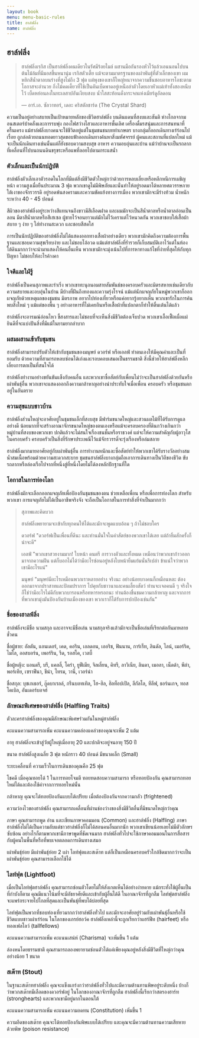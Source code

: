 ```yaml
---
layout: book
menu: menu-basic-rules
title: ฮาล์ฟลิ่ง
name: ฮาล์ฟลิ่ง
---
```

## <a name="halfling">ฮาล์ฟลิ่ง</a>

> ฮาล์ฟลิ่งเรกิส เป็นฮาล์ฟลิ่งคนเดียวในรัศมีร้อยไมล์ ผสานมือกันรองหัวไว้แล้วเอนนอนไปบนต้นไม้ล้มที่มีมอสขึ้นหนานุ่ม เรกิสตัวเตี้ย แม้จะตามมาตรฐานของเผ่าพันธุ์ที่ตัวเล็กของเขา ผมหยิกสีน้ำตาลบนร่างที่สูงไม่ถึง 3 ฟุต แต่พุงของเขาก็ใหญ่หนาจากความชื่นชอบอาหารโอชะตามโอกาสจะอำนวย กิ่งไม้คดเคี้ยวที่ใช้เป็นคันเบ็ดพาดอยู่เหนือลำตัวโดยเอาหัวแม่เท้าทั้งสองหนีบไว้ เบ็ดหย่อนลงในทะเลสาปอันเงียบสงบ น้ำใสสะท้อนดั่งกระจกแห่งเมียร์ดูอัลดอน
>
> — อาร์.เอ. ซัลวาทอร์, เดอะ คริสตัลชาร์ด (The Crystal Shard)

ความเป็นอยู่อย่างสบายเป็นเป้าหมายหลักของชีวิตฮาล์ฟลิ่ง บนดินแดนที่สงบและสันติ ห่างไกลจากมอนสเตอร์บ้าคลั่งและการรบพุ่ง กองไฟสว่างไสวและอาหารชั้นเลิศ เครื่องดื่มรสนุ่มและการสนทนาที่ครื้นเครง แม้ฮาล์ฟลิ่งบางคนจะใช้ชีวิตอยู่แต่ในชุมชนชนบททำเกษตร บางกลุ่มก็ออกเดินทางเร่ร่อนไปเรื่อย ถูกล่อด้วยถนนทอดยาวสุดขอบฟ้าออกเดินทางค้นหาสิ่งมหัศจรรย์ ผู้คนและสถานที่แปลกใหม่ แม้จะเป็นนักเดินทางเช่นนั้นแต่ก็ยังชอบความสงบสุข อาหาร ความอบอุ่นและบ้าน แม้ว่าบ้านจะเป็นรถลากที่เคลื่อนที่ไปบนถนนดินขรุขระหรือแพที่ลอยไปตามกระแสน้ำ

### ตัวเล็กและเป็นนักปฏิบัติ

ฮาล์ฟลิ่งตัวเล็กเอาตัวรอดในโลกที่มีแต่สิ่งมีชีวิตตัวใหญ่กว่าด้วยการหลบเลี่ยงหรือหลีกหนีการเผชิญหน้า ความสูงเมื่อยืนประมาณ 3 ฟุต พวกเขาดูไม่มีพิษภัยและนั่นทำให้อยู่รอดมาได้หลายศตวรรษภายใต้เงาของจักรวรรดิ อยู่รอดพ้นสงครามและความขัดแย้งทางการเมือง พวกเขามักจะมีร่างท้วม น้ำหนักระหว่าง 40 - 45 ปอนด์

สีผิวของฮาล์ฟลิ่งอยู่ระหว่างสีแทนจนถึงขาวมีสีเลือดฝาด และผมมักจะเป็นสีน้ำตาลหรือน้ำตาลอ่อนเป็นลอน มีตาสีน้ำตาลหรือสีเฮเซล ผู้ชายไว้จอนยาวแต่มักไม่ไว้เคราแต่ไว้หนวดกัน พวกเขาชอบใส่เสื้อผ้าสบาย ๆ ง่าย ๆ ใส่ทำงานสะดวก และชอบสีสดใส

การเป็นนักปฏิบัติของฮาล์ฟลิ่งไม่ได้แสดงออกทางเสื้อผ้าอย่างเดียว พวกเขามักคิดถึงความต้องการพื้นฐานและชอบความสุขเรียบง่าย และไม่ชอบโอ้อวด แม้แต่ฮาล์ฟลิ่งที่ร่ำรวยก็เก็บสมบัติเอาไว้แต่ในห้องใต้ดินมากกว่าจะนำมาแสดงให้คนอื่นเห็น พวกเขามักจะมุ่งเน้นไปที่การหาทางแก้ไขที่ง่ายที่สุดให้กับทุกปัญหา ไม่ชอบให้อะไรค้างคา

### ใจดีและใฝ่รู้

ฮาล์ฟลิ่งเป็นคนสุภาพและร่าเริ่ง พวกเขาทะนุถนอมสายสัมพันธ์ของครอบครัวและมิตรสหายเช่นเดียวกับความสบายและอบอุ่นในบ้าน มีบ้างที่ฝันถึงทองและความรุ่งโรจน์ แม้แต่นักผจญภัยในหมู่พวกเขาก็ออกผจญภัยด้วยเหตุผลของชุมชน มิตรภาพ อยากไปท่องเที่ยวหรือแค่อยากรู้อยากเห็น พวกเขารักในการค้นพบสิ่งใหม่ ๆ แม้แต่ของพื้น ๆ อย่างอาหารที่ไม่เคยกินหรือเสื้อผ้าที่แปลกตาก็ทำให้ตื่นเต้นได้แล้ว

ฮาล์ฟลิ่งจะอารมณ์อ่อนไหว ขี้สงสารและไม่ชอบที่จะเห็นสิ่งมีชีวิตต้องเจ็บปวด พวกเขาเอื้อเฟื้อเผื่อแผ่ ยินดีที่จะแบ่งปันสิ่งที่มีแม้ในยามยากลำบาก

### ผสมผสานเข้ากับชุมชน

ฮาล์ฟลิ่งสามารถปรับตัวให้เข้ากับชุมชนของมนุษย์ ดวอร์ฟ หรือเอลฟ์ ทำตนเองให้มีคุณค่าและเป็นที่ยอมรับ ด้วยความที่สามารถหลบซ่อนได้เก่งและรอบคอบเสมอเป็นธรรมชาติ สิ่งนี้ช่วยให้ฮาล์ฟลิ่งหลีกเลี่ยงการตกเป็นที่สนใจได้

ฮาล์ฟลิ่งทำงานอย่างขยันขันแข็งกับคนอื่น และพวกเขาซื่อสัตย์กับเพื่อนไม่ว่าจะเป็นฮาล์ฟลิ่งด้วยกันหรือเผ่าพันธุ์อื่น พวกเขาจะแสดงออกถึงความกล้าหาญอย่างน่าประทับใจเมื่อเพื่อน ครอบครัว หรือชุมชนตกอยู่ในอันตราย

### ความสุขแบบชาวบ้าน

ฮาล์ฟลิ่งส่วนใหญ่จะอาศัยอยู่ในชุมชนเล็กที่สงบสุข มีฟาร์มขนาดใหญ่และสวนผลไม้ที่ได้รับการดูแลอย่างดี น้อยมากที่จะสร้างอาณาจักรขนาดใหญ่ของตนเองหรือแม้จะครอบครองที่ดินกว้างเกินกว่าหมู่บ้านที่สงบของพวกเขา ปกติแล้วจะไม่สนใจเรื่องชนชั้นหรือราชวงศ์ แต่จะให้ความสำคัญกับผู้อาวุโสในครอบครัว ครอบครัวเป็นสิ่งที่รักษาประเพณีไว้แม้จักรวรรดิ์จะรุ่งเรืองหรือล่มสลาย

ฮาล์ฟลิ่งมากมายอาศัยอยู่กับเผ่าพันธุ์อื่น การทำงานหนักและซื่อสัตย์ทำให้พวกเขาได้รับรางวัลอย่างสมน้ำสมเนื้อพร้อมด้วยความสะดวกสะบาย ชุมชนฮาล์ฟลิ่งบางกลุ่มถือเอาการเดินทางเป็นวิถีของชีวิต ขับรถลากหรือล่องเรือไปจากที่หนึ่งสู่ที่หนึ่งโดยไม่ได้ลงหลักปักฐานที่ใด

### โอกาสในการท่องโลก

ฮาล์ฟลิ่งมักจะเลือกออกผจญภัยเพื่อป้องกันชุมชนของตน ช่วยเหลือเพื่อน หรือเพื่อการท่องโลก สำหรับพวกเขา การผจญภัยไม่ได้เป็นอาชีพจริงจัง จะถือเป็นโอกาสในการทำสิ่งที่จำเป็นมากกว่า

> สุภาพและคิดบวก
>
> ฮาล์ฟลิ่งพยายามจะเข้ากับทุกคนให้ได้และมักจะพูดแบบอ้อม ๆ ถ้าไม่ชอบใคร
>
> ดวอร์ฟ "ดวอร์ฟเป็นเพื่อนที่ดีนะ และท่านมั่นใจในคำสัตย์ของพวกเขาได้เลย แต่ถ้ายิ้มสักครั้งก็น่าจะดี"
>
> เอลฟ์ "พวกเขาสวยงามมาก! ใบหน้า ดนตรี การวางตัวและทั้งหมด เหมือนว่าพวกเขาก้าวออกมาจากความฝัน แต่ก็บอกไม่ได้ว่ามีอะไรซ่อนอยู่หลังใบหน้ายิ้มแย้มนั่นรึเปล่า ข้าแน่ใจว่าพวกเขามีอะไรแน่"
>
> มนุษย์ "มนุษย์มีอะไรเหมือนพวกเราหลายอย่าง จริงนะ อย่างน้อยบางคนก็เหมือนหละ ต้องออกมาจากปราสาทและป้อมปราการ ไปคุยกับชาวนาและคนเลี้ยงสัตว์ ท่านจะเจอคนดี ๆ จริงใจ ก็ใช่ว่ามีอะไรไม่ดีกับพวกบารอนหรือทหารหรอกนะ ท่านต้องชื่นชมความกล้าหาญ และจากการที่พวกเขามุ่งมันป้องกันบ้านเมืองของเขา พวกเราก็ได้รับการปกป้องเช่นกัน"

### ชื่อของฮาลฟ์ลิ่ง

ฮาล์ฟลิ่งจะมีชื่อ นามสกุล และอาจจะมีชื่อเล่น นามสกุลจริงแล้วมักจะเป็นชื่อเล่นที่เรียกต่อกันมาหลายชั่วคน

ชื่อผู้ชาย: อัลตัน, แอนเดอร์, เคด, คอริน, เอลดอน, เออริช, ฟินนาน, การ์เร็ท, ลินดัล, ไลน์, เมอร์ริค, ไมโล, ออสบอร์น, เพอร์ริน, รีด, รอสโค, เวลบี้

ชื่อผู้หญิง: แอนดรี, บรี, แคลลี่, โคร่า, ยูฟีเมีย, จิลเลี่ยน, คิทรี, ลาวิเนีย, ลินดา, เมอลา, เน็ดด้า, พีล่า, พอร์เทีย, เซราฟีนา, ชีน่า, ไทรม, วานี่, เวอร์น่า

ชื่อสกุล: บุชเกเธอร์, กู๊ดบาเรลล์, กรีนบอทเทิล, ไฮ-ฮิล, ฮิลท็อปเปิล, ลีกัลโล, ทีลีฟ, ธอร์นเกจ, ทอสโคเบิล, อันเดอร์บอจฮ์

### ลักษณะพิเศษของฮาล์ฟลิ่ง (Halfling Traits)

ตัวละครฮาล์ฟลิ่งของคุณมีลักษณะพิเศษร่วมกันในหมู่ฮาล์ฟลิ่ง

คะแนนความสามารถเพิ่ม คะแนนความคล่องแคล่วของคุณจะเพิ่ม 2 แต้ม

อายุ ฮาล์ฟลิ่งจะเข้าสู่วัยผู้ใหญ่เมื่ออายุ 20 และปกติจะอยู่จนอายุ 150 ปี

ขนาด ฮาล์ฟลิ่งสูงเฉลี่ย 3 ฟุต หนักราว 40 ปอนด์ มีขนาดเล็ก (Small)

ระยะเคลื่อนที่ ความเร็วในการเดินของคุณคือ 25 ฟุต

โชคดี เมื่อคุณทอยได้ 1 ในการทอยโจมตี ทอยทดสอบความสามารถ หรือทอยป้องกัน คุณสามารถทอยใหม่ได้และต้องใช้ค่าจากการทอยใหม่นั้น

กล้าหาญ คุณจะได้ทอยป้องกันแบบได้เปรียบ เมื่อต้องป้องกันจากความกลัว (frightened)

ความว่องไวของฮาล์ฟลิ่ง คุณสามารถเคลื่อนที่ผ่านช่องว่างของสิ่งมีชีวิตอื่นที่มีขนาดใหญ่กว่าคุณ

ภาษา คุณสามารถพูด อ่าน และเขียนภาษาคอมมอน (Common) และฮาล์ฟลิ่ง (Halfling) ภาษาฮาล์ฟลิ่งไม่ได้เป็นความลับแต่ชาวฮาล์ฟลิ่งก็ไม่ได้สอนคนอื่นมากนัก พวกเขาเขียนน้อยเลยไม่มีตัวอักษรซับซ้อน อย่างไรก็ตามพวกเขามีภาษาพูดที่ชัดเจนมาก ฮาล์ฟลิ่งทั่วไปจะใช้ภาษาคอมมอนในการสื่อสารกับผู้คนในพื้นที่หรือที่พบเจอตลอดการเดินทางเสมอ

เผ่าพันธุ์ย่อย มีเผ่าพันธุ์ย่อย 2 เผ่า ไลท์ฟุตและสเต๊าท แต่ก็เป็นเหมือนครอบครัวใกล้ชิดมากกว่าจะเป็นเผ่าพันธุ์ย่อย คุณสามารถเลือกใช้ได้

### <a name="lightfoot">ไลท์ฟุต (Lightfoot)</a>

เมื่อเป็นไลท์ฟุตฮาล์ฟลิ่ง คุณสามารถซ่อนตัวโดยไม่ให้สังเกตเห็นได้อย่างง่ายดาย แม้กระทั่งใช้ผู้อื่นเป็นที่กำบังก็ตาม คุณมีแนวโน้มที่จะมีอัธยาศัยดีและเข้ากับผู้อื่นได้ดี ในอาณาจักรที่ถูกลืม ไลท์ฟุตฮาล์ฟลิ่งจะแพร่กระจายไปไกลที่สุดและเป็นพันธุ์ที่พบได้บ่อยที่สุด

ไลท์ฟุตเป็นพวกที่ชอบท่องเที่ยวมากกว่าฮาล์ฟลิ่งทั่วไป และมักจะอาศัยอยู่ร่วมกับเผ่าพันธุ์อื่นหรือใช้ชีวิตแบบชาวเผ่าเร่ร่อน ในโลกของเกรย์ฮอว์ค ฮาล์ฟลิ่งเหล่านี้จะถูกเรียกว่าแฮร์ฟีท (hairfeet) หรือทอลเฟลโลว์ (tallfellows)

คะแนนความสามารถเพิ่ม คะแนนเสน่ห์ (Charisma) จะเพิ่มขึ้น 1 แต้ม

ล่องหนโดยธรรมชาติ คุณสามารถลองพยายามซ่อนตัวได้แค่เพียงคุณอยู่หลังสิ่งมีชีวิตที่ใหญ่กว่าคุณอย่างน้อย 1 ขนาด

### <a name="stout">สเต๊าท (Stout)</a>

ในฐานะสเต๊าทฮาล์ฟลิ่ง คุณจะแข็งแกร่งกว่าฮาล์ฟลิ่งทั่วไปและมีความต้านทานพิษอยู่ระดับหนึ่ง บ้างก็ว่าพวกสเต๊าทมีเลือดของดวอร์ฟอยู่ ในโลกของอาณาจักรที่ถูกลืม ฮาล์ฟลิ่งนี้เรียกว่าสตรองฮาร์ท (stronghearts) และพวกเขามีอยู่มากในตอนใต้

คะแนนความสามารถเพิ่ม คะแนนความอดทน (Constitution) เพิ่มขึ้น 1

ความอึดของสเต๊าท คุณจะได้ทอยป้องกันพิษแบบได้เปรียบ และคุณจะมีความต้านทานความเสียหายด้วยพิษ (poison resistance)